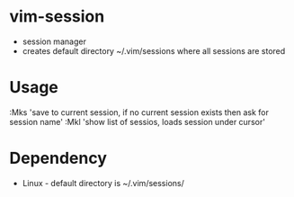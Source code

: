 # vim-session
* session manager
* creates default directory ~/.vim/sessions where all sessions are stored

# Usage
:Mks	'save to current session, if no current session exists then ask for session name'
:Mkl	'show list of sessios, <CR> loads session under cursor'

# Dependency
* Linux - default directory is ~/.vim/sessions/

